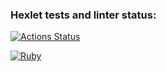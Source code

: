 ### Hexlet tests and linter status:
[![Actions Status](https://github.com/kitXIII/rails-project-63/actions/workflows/hexlet-check.yml/badge.svg)](https://github.com/kitXIII/rails-project-63/actions)

[![Ruby](https://github.com/kitXIII/rails-project-63/actions/workflows/ci.yml/badge.svg)](https://github.com/kitXIII/rails-project-63/actions)
